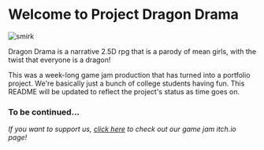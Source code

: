 # Welcome to Project Dragon Drama

![smirk](https://github.com/Zerhadow/Project-Dragon-Drama/assets/123975964/a54f8192-0305-4f6a-8f1b-c4145e5da91b)

Dragon Drama is a narrative 2.5D rpg that is a parody of mean girls, with the twist that everyone is a dragon!

This was a week-long game jam production that has turned into a portfolio project. We're basically just a bunch of college students having fun. This README will be updated to reflect the project's status as time goes on.

### To be continued...
*If you want to support us, [click here](https://wayward-koyote.itch.io/the-art-of-highschool-dragon-drama) to check out our game jam itch.io page!*


